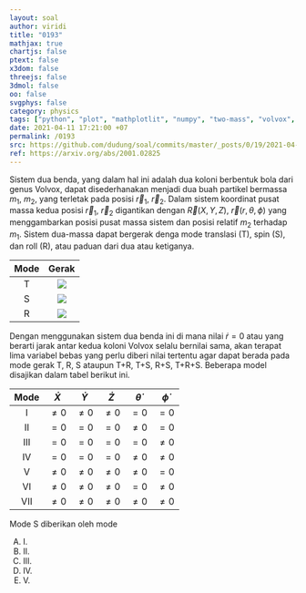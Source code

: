 ```yaml
---
layout: soal
author: viridi
title: "0193"
mathjax: true
chartjs: false
ptext: false
x3dom: false
threejs: false
3dmol: false
oo: false
svgphys: false
category: physics
tags: ["python", "plot", "mathplotlit", "numpy", "two-mass", "volvox", "ellipse", "fi3201", "2020-2"]
date: 2021-04-11 17:21:00 +07
permalink: /0193
src: https://github.com/dudung/soal/commits/master/_posts/0/19/2021-04-11-two-mass-system-7.md
ref: https://arxiv.org/abs/2001.02825
---
```

Sistem dua benda, yang dalam hal ini adalah dua koloni berbentuk bola dari genus Volvox, dapat disederhanakan menjadi dua buah partikel bermassa $m_1$, $m_2$, yang terletak pada posisi $\vec{r} _1$, $\vec{r} _2$. Dalam sistem koordinat pusat massa kedua posisi $\vec{r} _1$, $\vec{r} _2$ digantikan dengan $\vec{R}(X, Y, Z)$, $\vec{r}(r, \theta, \phi)$ yang menggambarkan posisi pusat massa sistem dan posisi relatif $m_2$ terhadap $m_1$. Sistem dua-massa dapat bergerak denga mode translasi (T), spin (S), dan roll (R), atau paduan dari dua atau ketiganya.

Mode | Gerak 
:-: | :-:
T | ![]({{site.baseurl}}/assets/img/0/19/0191a.png)
S | ![]({{site.baseurl}}/assets/img/0/19/0191b.png)
R | ![]({{site.baseurl}}/assets/img/0/19/0191c.png)

Dengan menggunakan sistem dua benda ini di mana nilai $\dot{r} = 0$ atau yang berarti jarak antar kedua koloni Volvox selalu bernilai sama, akan terapat lima variabel bebas yang perlu diberi nilai tertentu agar dapat berada pada mode gerak T, R, S ataupun T+R, T+S, R+S, T+R+S. Beberapa model disajikan dalam tabel berikut ini.

Mode | $\dot{X}$ | $\dot{Y}$ | $\dot{Z}$ | $\dot{\theta}$ | $\dot{\phi}$
:-: | :-: | :-: | :-: | :-: | :-:
I   | $\ne 0$ | $\ne 0$ | $\ne 0$ | $= 0$ | $= 0$  
II  | $= 0$ | $= 0$ | $= 0$ | $\ne 0$ | $= 0$
III | $= 0$ | $= 0$ | $= 0$ | $= 0$ | $\ne 0$
IV  | $= 0$ | $= 0$ | $= 0$ | $\ne 0$ | $\ne 0$
V   | $\ne 0$ | $\ne 0$ | $\ne 0$ | $\ne 0$ | $= 0$
VI  | $\ne 0$ | $\ne 0$ | $\ne 0$ | $= 0$ | $\ne 0$
VII | $\ne 0$ | $\ne 0$ | $\ne 0$ | $\ne 0$ | $\ne 0$

Mode S diberikan oleh mode

<ol type="A">
<li>I.
<li>II.
<li>III.
<li>IV.
<li>V.
